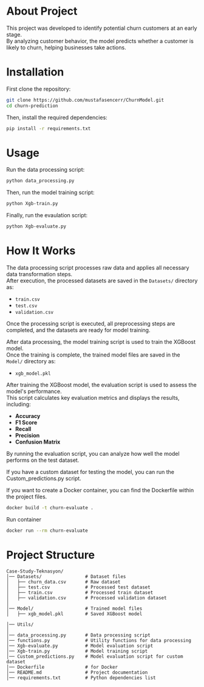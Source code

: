 
# About Project

This project was developed to identify potential churn customers at an early stage.  
By analyzing customer behavior, the model predicts whether a customer is likely to churn, helping businesses take actions.

# Installation

First clone the repository:

```bash
git clone https://github.com/mustafasencerr/ChurnModel.git
cd churn-prediction
```

Then, install the required dependencies:

```bash
pip install -r requirements.txt
```

# Usage

Run the data processing script:

```bash
python data_processing.py
```
Then, run the model training script:

```bash
python Xgb-train.py
```
Finally, run the evaulation script:

```bash
python Xgb-evaluate.py
```

# How It Works
The data processing script processes raw data and applies all necessary data transformation steps.  
After execution, the processed datasets are saved in the `Datasets/` directory as:

- `train.csv`  
- `test.csv`  
- `validation.csv` 

Once the processing script is executed, all preprocessing steps are completed, and the datasets are ready for model training.

After data processing, the model training script is used to train the XGBoost model.  
Once the training is complete, the trained model files are saved in the `Model/` directory as:

- `xgb_model.pkl`  

After training the XGBoost model, the evaluation script is used to assess the model's performance.  
This script calculates key evaluation metrics and displays the results, including:

- **Accuracy**
- **F1 Score**
- **Recall**
- **Precision**
- **Confusion Matrix**

By running the evaluation script, you can analyze how well the model performs on the test dataset.

If you have a custom dataset for testing the model, you can run the Custom_predictions.py script.

If you want to create a Docker container, you can find the Dockerfile within the project files.

```bash
docker build -t churn-evaluate .
```

Run container

```bash
docker run --rm churn-evaluate
```

# Project Structure
```
Case-Study-Teknasyon/
│── Datasets/                # Dataset files
│   ├── churn_data.csv       # Raw dataset
│   ├── test.csv             # Processed test dataset
│   ├── train.csv            # Processed train dataset
│   ├── validation.csv       # Processed validation dataset
│
│── Model/                   # Trained model files
│   ├── xgb_model.pkl        # Saved XGBoost model

│── Utils/                   
│
│── data_processing.py       # Data processing script
│── functions.py             # Utility functions for data processing
│── Xgb-evaluate.py          # Model evaluation script
│── Xgb-train.py             # Model training script
│── Custom_predictions.py    # Model evaluation script for custom dataset 
│── Dockerfile               # for Docker
│── README.md                # Project documentation
│── requirements.txt         # Python dependencies list
```